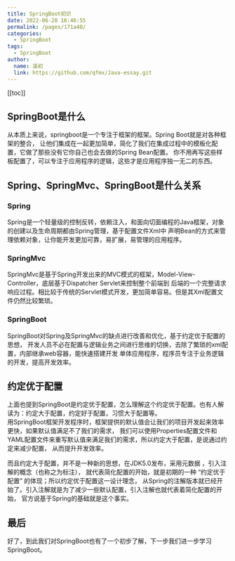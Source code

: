 ```yaml
---
title: SpringBoot初识
date: 2022-06-28 16:46:55
permalink: /pages/171a40/
categories: 
  - SpringBoot
tags: 
  - SpringBoot
author: 
  name: 溪初
  link: https://github.com/qfmx/Java-essay.git
---
```

[[toc]]

## SpringBoot是什么
从本质上来说，springboot是一个专注于框架的框架。Spring Boot就是对各种框架的整合，
让他们集成在一起更加简单，简化了我们在集成过程中的模板化配置，它做了那些没有它你自己也会去做的Spring Bean配置。
你不用再写这些样板配置了，可以专注于应用程序的逻辑，这些才是应用程序独一无二的东西。

## Spring、SpringMvc、SpringBoot是什么关系
### Spring
Spring是一个轻量级的控制反转，依赖注入，和面向切面编程的Java框架，对象的创建以及生命周期都由Spring管理，基于配置文件Xml中
声明Bean的方式来管理依赖对象，让你能开发更加可靠，易扩展，易管理的应用程序。

### SpringMvc
SpringMvc是基于Spring开发出来的MVC模式的框架，Model-View-Controller，底层基于Dispatcher Servlet来控制整个前端到
后端的一个完整请求响应过程。相比较于传统的Servlet模式开发，更加简单容易。但是其Xml配置文件仍然比较繁琐。

### SpringBoot
SpringBoot对Spring及SpringMvc的缺点进行改善和优化，基于约定优于配置的思想，
开发人员不必在配置与逻辑业务之间进行思维的切换，去除了繁琐的xml配置，内部继承web容器，能快速搭建开发
单体应用程序，程序员专注于业务逻辑的开发，提高开发效率。

## 约定优于配置
上面也提到SpringBoot是约定优于配置，怎么理解这个约定优于配置。也有人解读为：约定大于配置，约定好于配置，习惯大于配置等。                                 
用SpringBoot框架开发程序时，框架提供的默认值会让我们的项目开发起来效率更快，如果默认值满足不了我们的需求，
我们可以使用Properties配置文件和YAML配置文件来重写默认值来满足我们的需求，所以约定大于配置，是说通过约定来减少配置，
从而提升开发效率。
                                    
而且约定大于配置，并不是一种新的思想，在JDK5.0发布，采用元数据 ，引入注解的概念（也称之为标注），
就代表简化配置的开始，就是初期的一种 “约定优于配置” 的体现；所以约定优于配置这一设计理念，
从Spring的注解版本就已经开始了。引入注解就是为了减少一些默认配置，引入注解也就代表着简化配置的开始，
官方说基于Spring的基础就是这个事实。

## 最后
好了，到此我们对SpringBoot也有了一个初步了解，下一步我们进一步学习SpringBoot。

